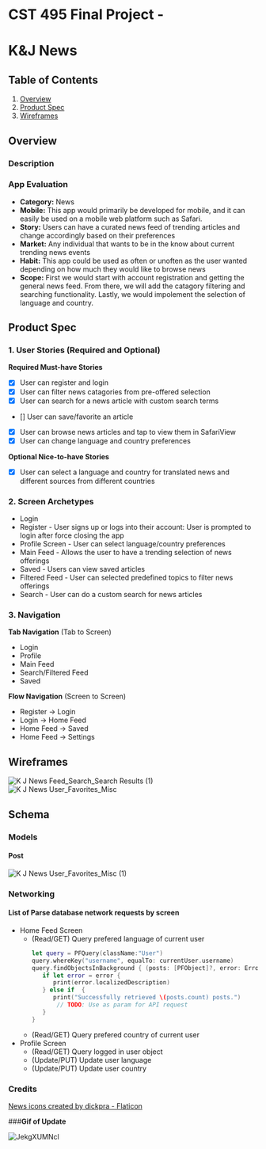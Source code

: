 CST 495 Final Project - 
===

# K&J News

## Table of Contents
1. [Overview](#Overview)
1. [Product Spec](#Product-Spec)
1. [Wireframes](#Wireframes)

## Overview
### Description

### App Evaluation
- **Category:** News 
- **Mobile:** This app would primarily be developed for mobile, and it can easily be used on a mobile web platform such as Safari.
- **Story:** Users can have a curated news feed of trending articles and change accordingly based on their preferences
- **Market:** Any individual that wants to be in the know about current trending news events 
- **Habit:** This app could be used as often or unoften as the user wanted depending on how much they would like to browse news 
- **Scope:** First we would start with account registration and getting the general news feed.  From there, we will add the catagory filtering and searching functionality. Lastly, we would impolement the selection of language and country.

## Product Spec
### 1. User Stories (Required and Optional)


**Required Must-have Stories**

* [x] User can register and login
* [x] User can filter news catagories from pre-offered selection
* [x] User can search for a news article with custom search terms
* [] User can save/favorite an article
* [x] User can browse news articles and tap to view them in SafariView
* [x] User can change language and country preferences

**Optional Nice-to-have Stories**

* [x] User can select a language and country for translated news and different sources from different countries

### 2. Screen Archetypes

* Login 
* Register - User signs up or logs into their account: User is prompted to login after force closing the app
* Profile Screen - User can select language/country preferences
* Main Feed - Allows the user to have a trending selection of news offerings
* Saved - Users can view saved articles
* Filtered Feed - User can selected predefined topics to filter news offerings
* Search - User can do a custom search for news articles

### 3. Navigation

**Tab Navigation** (Tab to Screen)

* Login
* Profile
* Main Feed
* Search/Filtered Feed
* Saved

**Flow Navigation** (Screen to Screen)
*  Register -> Login
*  Login -> Home Feed
*  Home Feed -> Saved
*  Home Feed -> Settings


## Wireframes
![K   J News Feed_Search_Search Results (1)](https://user-images.githubusercontent.com/8891981/161655157-44d991c2-26ce-4d51-a128-7e9c3f83de90.png)
![K   J News User_Favorites_Misc](https://user-images.githubusercontent.com/8891981/161655180-0b6f2796-7594-4fdd-a1ec-c9a9027c0e12.png)
## Schema 
### Models
#### Post
![K   J News User_Favorites_Misc (1)](https://user-images.githubusercontent.com/8891981/161654754-b0cc14ba-9c2d-47fd-a8f4-40e871a01ad8.png)

### Networking
#### List of Parse database network requests by screen
   - Home Feed Screen
      - (Read/GET) Query prefered language of current user
         ```swift
         let query = PFQuery(className:"User")
         query.whereKey("username", equalTo: currentUser.username)
         query.findObjectsInBackground { (posts: [PFObject]?, error: Error?) in
            if let error = error { 
               print(error.localizedDescription)
            } else if  {
               print("Successfully retrieved \(posts.count) posts.")
                // TODO: Use as param for API request
            }
         }
         ```
      - (Read/GET) Query prefered country of current user
   - Profile Screen
      - (Read/GET) Query logged in user object
      - (Update/PUT) Update user language
      - (Update/PUT) Update user country

### Credits
<a href="https://www.flaticon.com/free-icons/news" title="news icons">News icons created by dickpra - Flaticon</a>

###**Gif of Update**

![JekgXUMNcl](https://user-images.githubusercontent.com/53494842/164131283-bf31abb9-517a-4db7-938b-f6637f2826f1.gif)

